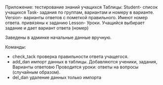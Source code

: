 Приложение: тестирование знаний учащихся
Таблицы: 
Student- список учащихся
Task- задания по группам, вариантам и номеру в варианте.
Version- варианты ответов с пометкой правильного. Имеют номер ответа. привязяны к заданию
Lesson- Уроки. Учащийся выбирает задание и дает вариант ответа (номер)

Заведены в админке начальные данные вручную.

Команды:
- check_tack
проверка правильности ответа учащегося.
- add_dan 
импорт данных в таблицы. Добавляются ученики, задания, Варианты ответовю Проводится уроки: ответы на вопросы (случайным образом).
- del_dan
удаление данных только импорта
